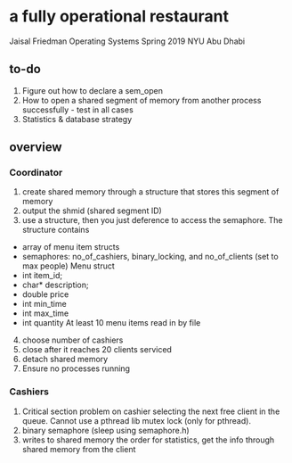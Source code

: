 # a fully operational restaurant
Jaisal Friedman
Operating Systems Spring 2019
NYU Abu Dhabi

## to-do
1. Figure out how to declare a sem_open
2. How to open a shared segment of memory from another process successfully - test in all cases
3. Statistics & database strategy

## overview
### Coordinator
1. create shared memory through a structure that stores this segment of memory
2. output the shmid (shared segment ID)
3. use a structure, then you just deference to access the semaphore. The structure contains
  - array of menu item structs
  - semaphores: no_of_cashiers, binary_locking, and no_of_clients (set to max people)
  Menu struct
  - int item_id;
  - char* description;
  - double price
  - int min_time
  - int max_time
  - int quantity
At least 10 menu items read in by file
4. choose number of cashiers
5. close after it reaches 20 clients serviced
6. detach shared memory
7. Ensure no processes running

### Cashiers
1. Critical section problem on cashier selecting the next free client in the queue. Cannot use a pthread lib mutex lock (only for pthread).
2. binary semaphore (sleep using semaphore.h)
3. writes to shared memory the order for statistics, get the info through shared memory from the client
